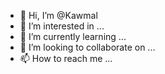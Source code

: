 - 👋 Hi, I’m @Kawmal
- 👀 I’m interested in ...
- 🌱 I’m currently learning ...
- 💞️ I’m looking to collaborate on ...
- 📫 How to reach me ...

<!---
Kawmal/Kawmal is a ✨ special ✨ repository because its `README.md` (this file) appears on your GitHub profile.
You can click the Preview link to take a look at your changes.
--->
